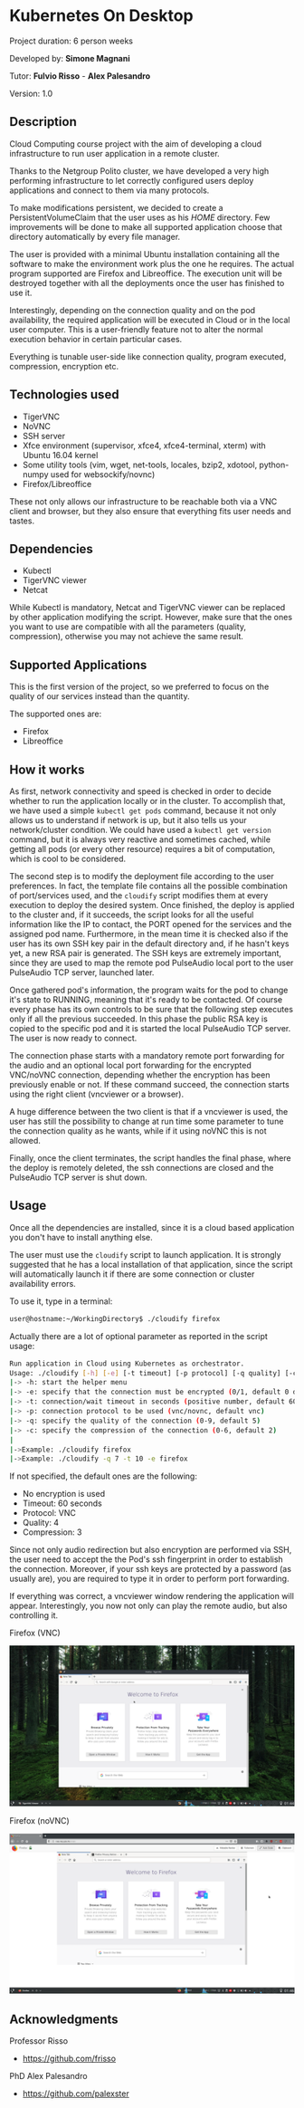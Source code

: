 # Kubernetes On Desktop

Project duration: 6 person weeks

Developed by: **Simone Magnani**

Tutor: **Fulvio Risso** - **Alex Palesandro**

Version: 1.0

## Description

Cloud Computing course project with the aim of developing a cloud infrastructure to run user application in a remote cluster.

Thanks to the Netgroup Polito cluster, we have developed a very high performing infrastructure to let correctly configured users deploy applications and connect to them via many protocols.

To make modifications persistent, we decided to create a PersistentVolumeClaim that the user uses as his *HOME* directory. Few improvements will be done to make all supported application choose that directory automatically by every file manager.

The user is provided with a minimal Ubuntu installation containing all the software to make the environment work plus the one he requires. The actual program supported are Firefox and Libreoffice. The execution unit will be destroyed together with all the deployments once the user has finished to use it.

Interestingly, depending on the connection quality and on the pod availability, the required application will be executed in Cloud or in the local user computer. This is a user-friendly feature not to alter the normal execution behavior in certain particular cases.

Everything is tunable user-side like connection quality, program executed, compression, encryption etc.

## Technologies used

* TigerVNC
* NoVNC
* SSH server
* Xfce environment (supervisor, xfce4, xfce4-terminal, xterm) with Ubuntu 16.04 kernel
* Some utility tools (vim, wget, net-tools, locales, bzip2, xdotool, python-numpy used for websockify/novnc)
* Firefox/Libreoffice

These not only allows our infrastructure to be reachable both via a VNC client and browser, but they also ensure that everything fits user needs and tastes.

## Dependencies

* Kubectl
* TigerVNC viewer
* Netcat

While Kubectl is mandatory, Netcat and TigerVNC viewer can be replaced by other application modifying the script. However, make sure that the ones you want to use are compatible with all the parameters (quality, compression), otherwise you may not achieve the same result.

## Supported Applications

This is the first version of the project, so we preferred to focus on the quality of our services instead than the quantity.

The supported ones are:

* Firefox
* Libreoffice

## How it works

As first, network connectivity and speed is checked in order to decide whether to run the application locally or in the cluster. To accomplish that, we have used a simple `kubectl get pods` command, because it not only allows us to understand if network is up, but it also tells us your network/cluster condition. We could have used a `kubectl get version` command, but it is always very reactive and sometimes cached, while getting all pods (or every other resource) requires a bit of computation, which is cool to be considered.

The second step is to modify the deployment file according to the user preferences. In fact, the template file contains all the possible combination of port/services used, and the `cloudify` script modifies them at every execution to deploy the desired system. Once finished, the deploy is applied to the cluster and, if it succeeds, the script looks for all the useful information like the IP to contact, the PORT opened for the services and the assigned pod name. Furthermore, in the mean time it is checked also if the user has its own SSH key pair in the default directory and, if he hasn't keys yet, a new RSA pair is generated. The SSH keys are extremely important, since they are used to map the remote pod PulseAudio local port to the user PulseAudio TCP server, launched later.

Once gathered pod's information, the program waits for the pod to change it's state to RUNNING, meaning that it's ready to be contacted. Of course every phase has its own controls to be sure that the following step executes only if all the previous succeeded. In this phase the public RSA key is copied to the specific pod and it is started the local PulseAudio TCP server. The user is now ready to connect.

The connection phase starts with a mandatory remote port forwarding for the audio and an optional local port forwarding for the encrypted VNC/noVNC connection, depending whether the encryption has been previously enable or not. If these command succeed, the connection starts using the right client (vncviewer or a browser).

A huge difference between the two client is that if a vncviewer is used, the user has still the possibility to change at run time some parameter to tune the connection quality as he wants, while if it using noVNC this is not allowed.

Finally, once the client terminates, the script handles the final phase, where the deploy is remotely deleted, the ssh connections are closed and the PulseAudio TCP server is shut down.

## Usage

Once all the dependencies are installed, since it is a cloud based application you don't have to install anything else.

The user must use the `cloudify` script to launch application. It is strongly suggested that he has a local installation of that application, since the script will automatically launch it if there are some connection or cluster availability errors.

To use it, type in a terminal:

```bash
user@hostname:~/WorkingDirectory$ ./cloudify firefox
```

Actually there are a lot of optional parameter as reported in the script usage:

```bash
Run application in Cloud using Kubernetes as orchestrator.
Usage: ./cloudify [-h] [-e] [-t timeout] [-p protocol] [-q quality] [-c compression] app_name
|-> -h: start the helper menu
|-> -e: specify that the connection must be encrypted (0/1, default 0 disabled)
|-> -t: connection/wait timeout in seconds (positive number, default 60)
|-> -p: connection protocol to be used (vnc/novnc, default vnc)
|-> -q: specify the quality of the connection (0-9, default 5)
|-> -c: specify the compression of the connection (0-6, default 2)
|
|->Example: ./cloudify firefox
|->Example: ./cloudify -q 7 -t 10 -e firefox
```

If not specified, the default ones are the following:
	
* No encryption is used
* Timeout: 60 seconds
* Protocol: VNC
* Quality: 4
* Compression: 3

Since not only audio redirection but also encryption are performed via SSH, the user need to accept the the Pod's ssh fingerprint in order to establish the connection. Moreover, if your ssh keys are protected by a password (as usually are), you are required to type it in order to perform port forwarding.

If everything was correct, a vncviewer window rendering the application will appear. Interestingly, you now not only can play the remote audio, but also controlling it. 

Firefox (VNC)

![Firefox using VNC](res/Firefox.png)

Firefox (noVNC)

![Firefox using noVNC](res/Firefox2.png)


## Acknowledgments

Professor Risso

* <https://github.com/frisso>

PhD Alex Palesandro

* <https://github.com/palexster>
